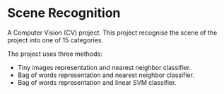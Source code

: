 # Scene Recognition

A Computer Vision (CV) project.
This project recognise the scene of the project into one of 15 categories.

The project uses three methods:
- Tiny images representation and nearest neighbor classifier.
- Bag of words representation and nearest neighbor classifier.
- Bag of words representation and linear SVM classifier.
